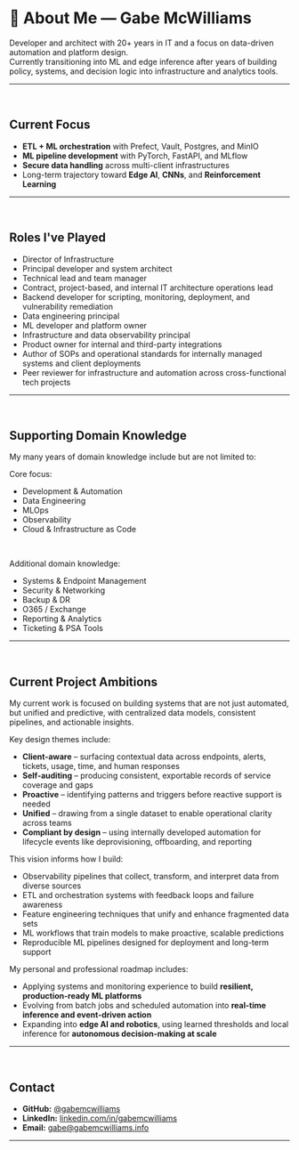 # 👋 About Me — Gabe McWilliams

Developer and architect with 20+ years in IT and a focus on data-driven automation and platform design.<br>
Currently transitioning into ML and edge inference after years of building policy, systems, and decision logic into infrastructure and analytics tools.


---
<br>

## Current Focus

- **ETL + ML orchestration** with Prefect, Vault, Postgres, and MinIO
- **ML pipeline development** with PyTorch, FastAPI, and MLflow
- **Secure data handling** across multi-client infrastructures
- Long-term trajectory toward **Edge AI**, **CNNs**, and **Reinforcement Learning**

---
<br>


## Roles I've Played

- Director of Infrastructure
- Principal developer and system architect
- Technical lead and team manager
- Contract, project-based, and internal IT architecture operations lead
- Backend developer for scripting, monitoring, deployment, and vulnerability remediation
- Data engineering principal
- ML developer and platform owner
- Infrastructure and data observability principal
- Product owner for internal and third-party integrations
- Author of SOPs and operational standards for internally managed systems and client deployments
- Peer reviewer for infrastructure and automation across cross-functional tech projects

---
<br>

## Supporting Domain Knowledge

My many years of domain knowledge include but are not limited to:

Core focus:

- Development & Automation
- Data Engineering
- MLOps
- Observability
- Cloud & Infrastructure as Code

<br>

Additional domain knowledge:

- Systems & Endpoint Management
- Security & Networking
- Backup & DR
- O365 / Exchange
- Reporting & Analytics
- Ticketing & PSA Tools

---
<br>

## Current Project Ambitions

My current work is focused on building systems that are not just automated, but unified and predictive, with centralized data models, consistent pipelines, and actionable insights.

Key design themes include:

- **Client-aware** – surfacing contextual data across endpoints, alerts, tickets, usage, time, and human responses  
- **Self-auditing** – producing consistent, exportable records of service coverage and gaps  
- **Proactive** – identifying patterns and triggers before reactive support is needed  
- **Unified** – drawing from a single dataset to enable operational clarity across teams  
- **Compliant by design** – using internally developed automation for lifecycle events like deprovisioning, offboarding, and reporting  

This vision informs how I build:

- Observability pipelines that collect, transform, and interpret data from diverse sources  
- ETL and orchestration systems with feedback loops and failure awareness  
- Feature engineering techniques that unify and enhance fragmented data sets  
- ML workflows that train models to make proactive, scalable predictions  
- Reproducible ML pipelines designed for deployment and long-term support  

My personal and professional roadmap includes:

- Applying systems and monitoring experience to build **resilient, production-ready ML platforms**  
- Evolving from batch jobs and scheduled automation into **real-time inference and event-driven action**  
- Expanding into **edge AI and robotics**, using learned thresholds and local inference for **autonomous decision-making at scale**


---
<br>

## Contact

- **GitHub:** [@gabemcwilliams](https://github.com/gabemcwilliams)
- **LinkedIn:** [linkedin.com/in/gabemcwilliams](https://www.linkedin.com/in/gabemcwilliams)
- **Email:** gabe@gabemcwilliams.info

---
<br>
